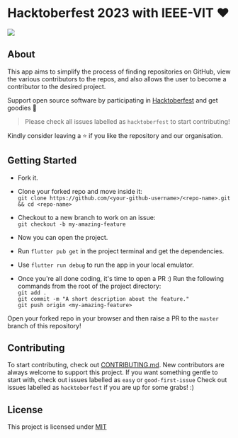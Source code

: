 # Hacktoberfest 2023 with IEEE-VIT :heart:
<img src="https://files.ieeevit.org/Hacktoberfest-23/Hacktoberfest%20App.png">

## About
This app aims to simplify the process of finding repositories on GitHub, view the various contributors to the repos, and also allows the user to become a contributor to the desired project.

Support open source software by participating in [Hacktoberfest](https://hacktoberfest.digitalocean.com) and get goodies :yellow_heart:

> Please check all issues labelled as `hacktoberfest` to start contributing!

Kindly consider leaving a :star: if you like the repository and our organisation.


## Getting Started
* Fork it.
* Clone your forked repo and move inside it:\
`git clone https://github.com/<your-github-username>/<repo-name>.git && cd <repo-name>`

* Checkout to a new branch to work on an issue:\
`git checkout -b my-amazing-feature`

* Now you can open the project.
* Run `flutter pub get` in the project terminal and get the dependencies.
* Use `flutter run debug` to run the app in your local emulator.
* Once you're all done coding, it's time to open a PR :)
Run the following commands from the root of the project directory:
\
`git add .`\
`git commit -m "A short description about the feature."`\
`git push origin <my-amazing-feature>`

Open your forked repo in your browser and then raise a PR to the `master` branch of this repository!



## Contributing

To start contributing, check out [CONTRIBUTING.md](https://github.com/IEEE-VIT/hacktoberfest-flutter/blob/master/CONTRIBUTING.md). New contributors are always welcome to support this project. If you want something gentle to start with, check out issues labelled as `easy` or `good-first-issue` Check out issues labelled as `hacktoberfest` if you are up for some grabs! :) 

## License

This project is licensed under [MIT](https://github.com/IEEE-VIT/hacktoberfest-flutter/blob/master/LICENSE)
